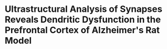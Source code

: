 # Ultrastructural Analysis of Synapses Reveals Dendritic Dysfunction in the Prefrontal Cortex of Alzheimer's Rat Model

